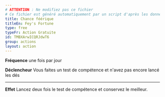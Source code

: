 ```yaml
---
# ATTENTION : Ne modifiez pas ce fichier
# Ce fichier est généré automatiquement par un script d'après les données du module Foundry VTT officiel et de sa traduction
title: Chance féérique
titleEn: Fey's Fortune
type: free
typeFr: Action Gratuite
id: TMBXArwICQRJdwT6
group: actions
layout: action
---
```

<p><strong>Fréquence</strong> une fois par jour</p><p><strong>Déclencheur</strong> Vous faites un test de compétence et n'avez pas encore lancé les dés</p><hr><p><strong>Effet</strong> Lancez deux fois le test de compétence et conservez le meilleur.</p>
